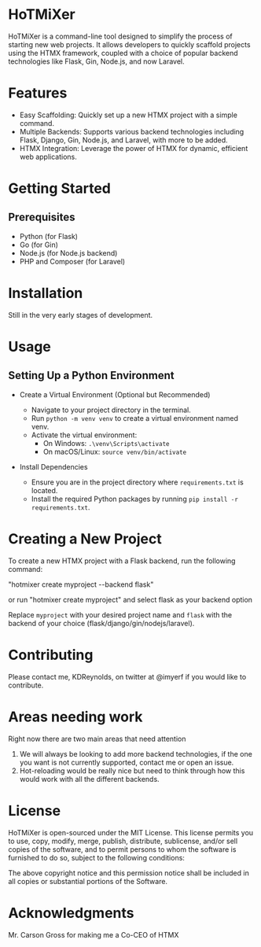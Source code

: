 # HoTMiXer

HoTMiXer is a command-line tool designed to simplify the process of starting new web projects. It allows developers to quickly scaffold projects using the HTMX framework, coupled with a choice of popular backend technologies like Flask, Gin, Node.js, and now Laravel.

# Features

- Easy Scaffolding: Quickly set up a new HTMX project with a simple command.
- Multiple Backends: Supports various backend technologies including Flask, Django, Gin, Node.js, and Laravel, with more to be added.
- HTMX Integration: Leverage the power of HTMX for dynamic, efficient web applications.

# Getting Started

## Prerequisites

- Python (for Flask)
- Go (for Gin)
- Node.js (for Node.js backend)
- PHP and Composer (for Laravel)

# Installation

Still in the very early stages of development.

# Usage

## Setting Up a Python Environment

- Create a Virtual Environment (Optional but Recommended)
    - Navigate to your project directory in the terminal.
    - Run `python -m venv venv` to create a virtual environment named venv.
    - Activate the virtual environment:
        - On Windows: `.\venv\Scripts\activate`
        - On macOS/Linux: `source venv/bin/activate`

- Install Dependencies
    - Ensure you are in the project directory where `requirements.txt` is located.
    - Install the required Python packages by running `pip install -r requirements.txt`.

# Creating a New Project

To create a new HTMX project with a Flask backend, run the following command:

"hotmixer create myproject --backend flask"

or run "hotmixer create myproject" and select flask as your backend option

Replace `myproject` with your desired project name and `flask` with the backend of your choice (flask/django/gin/nodejs/laravel).

# Contributing

Please contact me, KDReynolds, on twitter at @imyerf if you would like to contribute.

# Areas needing work

Right now there are two main areas that need attention

1. We will always be looking to add more backend technologies, if the one you want is not currently supported, contact me or open an issue.
2. Hot-reloading would be really nice but need to think through how this would work with all the different backends.

# License

HoTMiXer is open-sourced under the MIT License. This license permits you to use, copy, modify, merge, publish, distribute, sublicense, and/or sell copies of the software, and to permit persons to whom the software is furnished to do so, subject to the following conditions:

The above copyright notice and this permission notice shall be included in all copies or substantial portions of the Software.

# Acknowledgments

Mr. Carson Gross for making me a Co-CEO of HTMX